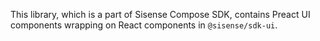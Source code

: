 This library, which is a part of Sisense Compose SDK,
contains Preact UI components wrapping on React components in `@sisense/sdk-ui`.
